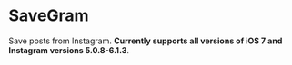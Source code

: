 SaveGram
=======================

Save posts from Instagram. **Currently supports all versions of iOS 7 and Instagram versions 5.0.8-6.1.3**.